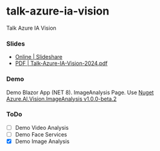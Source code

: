 # talk-azure-ia-vision
Talk Azure IA Vision

### Slides
 - [Online | Slideshare](https://www.slideshare.net/slideshows/utilizando-ia-en-software-azure-ia-vision/266430005
)
 - [PDF | Talk-Azure-IA-Vision-2024.pdf](https://raw.githubusercontent.com/fernandezja/https://github.com/fernandezja/talk-azure-ia-vision/master/Talk-Azure-IA-Vision-2024.pdf)



### Demo
Demo Blazor App (NET 8). ImageAnalysis Page. 
Use [Nuget Azure.AI.Vision.ImageAnalysis v1.0.0-beta.2](https://www.nuget.org/packages/Azure.AI.Vision.ImageAnalysis)

### ToDo
- [ ] Demo Video Analysis
- [ ] Demo Face Services
- [x] Demo Image Analysis
